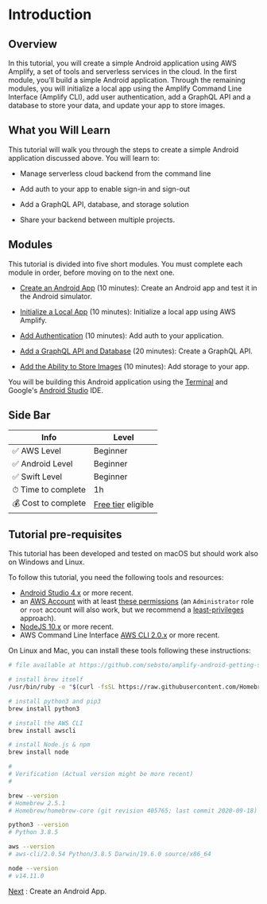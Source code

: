 # Introduction

## Overview

In this tutorial, you will create a simple Android application using AWS Amplify, a set of tools and serverless services in the cloud. In the first module, you’ll build a simple Android application. Through the remaining modules, you will initialize a local app using the Amplify Command Line Interface (Amplify CLI), add user authentication, add a GraphQL API and a database to store your data, and update your app to store images.

## What you Will Learn

This tutorial will walk you through the steps to create a simple Android application discussed above. You will learn to:

- Manage serverless cloud backend from the command line

- Add auth to your app to enable sign-in and sign-out

- Add a GraphQL API, database, and storage solution

- Share your backend between multiple projects.

## Modules

This tutorial is divided into five short modules. You must complete each module in order, before moving on to the next one.

- [Create an Android App](02_create_android_app.md) (10 minutes): Create an Android app and test it in the Android simulator.

- [Initialize a Local App](03_initialize_amplify.md) (10 minutes): Initialize a local app using AWS Amplify.

- [Add Authentication](04_add_authentication.md) (10 minutes): Add auth to your application.

- [Add a GraphQL API and Database](05_add_api_database.md) (20 minutes): Create a GraphQL API.

- [Add the Ability to Store Images](06_add_storage.md) (10 minutes): Add storage to your app.

You will be building this Android application using the [Terminal](https://support.apple.com/en-gb/guide/terminal/welcome/mac) and Google's [Android Studio](https://developer.android.com/studio) IDE.

## Side Bar

| Info | Level |
| --- | --- |
| ✅ AWS Level    | Beginner |
| ✅ Android Level    | Beginner |
| ✅ Swift Level  | Beginner |
| ⏱ Time to complete | 1h |
| 💰 Cost to complete | [Free tier](https://aws.amazon.com/free) eligible |

## Tutorial pre-requisites

This tutorial has been developed and tested on macOS but should work also on Windows and Linux.

To follow this tutorial, you need the following tools and resources:

- [Android Studio 4.x](https://developer.android.com/studio) or more recent.
- an [AWS Account](https://portal.aws.amazon.com/billing/signup#/start) with at least [these permissions](/amplify-policy.json) (an `Administrator` role or `root` account will also work, but we recommend a [least-privileges](https://docs.aws.amazon.com/IAM/latest/UserGuide/best-practices.html#grant-least-privilege) approach).
- [NodeJS 10.x](https://nodejs.org/en/download/) or more recent.
- AWS Command Line Interface [AWS CLI 2.0.x](https://docs.aws.amazon.com/cli/latest/userguide/cli-chap-install.html) or more recent.

On Linux and Mac, you can install these tools following these instructions:

```zsh
# file available at https://github.com/sebsto/amplify-android-getting-started/blob/main/install_prerequisites.sh 

# install brew itself
/usr/bin/ruby -e "$(curl -fsSL https://raw.githubusercontent.com/Homebrew/install/master/install)"

# install python3 and pip3
brew install python3

# install the AWS CLI
brew install awscli

# install Node.js & npm
brew install node

#
# Verification (Actual version might be more recent)
#

brew --version
# Homebrew 2.5.1
# Homebrew/homebrew-core (git revision 405765; last commit 2020-09-18)

python3 --version
# Python 3.8.5

aws --version
# aws-cli/2.0.54 Python/3.8.5 Darwin/19.6.0 source/x86_64

node --version
# v14.11.0
```

[Next](/02_create_android_app.md) : Create an Android App.